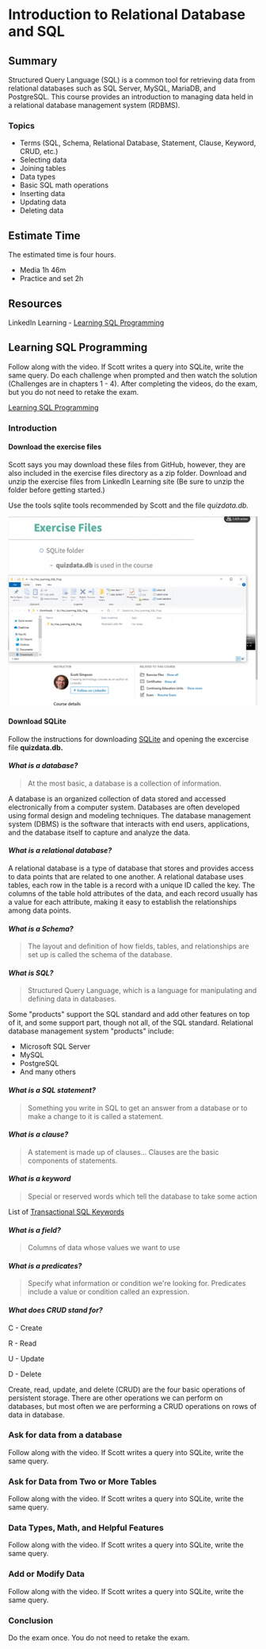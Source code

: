# Introduction to Relational Database and SQL

## Summary
Structured Query Language (SQL) is a common tool for retrieving data from relational databases such as SQL Server, MySQL, MariaDB, and PostgreSQL. This course provides an introduction to managing data held in a relational database management system (RDBMS).

### Topics
- Terms (SQL, Schema, Relational Database, Statement, Clause, Keyword, CRUD, etc.)
- Selecting data
- Joining tables
- Data types
- Basic SQL math operations
- Inserting data
- Updating data
- Deleting data

## Estimate Time
The estimated time is four hours.
- Media 1h 46m
- Practice and set 2h

## Resources
LinkedIn Learning - [Learning SQL Programming](https://www.linkedin.com/learning/learning-sql-programming-8382385/learning-sql-programming)

## Learning SQL Programming 
Follow along with the video.  If Scott writes a query into SQLite, write the same query.  Do each challenge when prompted and then watch the solution (Challenges are in chapters 1 - 4). After completing the videos, do the exam, but you do not need to retake the exam.

[Learning SQL Programming](https://www.linkedin.com/learning/learning-sql-programming-8382385/learning-sql-programming)

### Introduction

#### Download the exercise files
Scott says you may download these files from GitHub, however, they are also included in the exercise files directory as a zip folder.  Download and unzip the exercise files from LinkedIn Learning site (Be sure to unzip the folder before getting started.)

Use the tools sqlite tools recommended by Scott and the file *quizdata.db.*

![Exercise files](./img/excercise-files.png)

#### Download SQLite 

Follow the instructions for downloading [SQLite](https://sqlitebrowser.org/dl/) and opening the excercise file **quizdata.db.**

#### *What is a database?*
> At the most basic, a database is a collection of information.

A database is an organized collection of data stored and accessed electronically from a computer system.  Databases are often developed using formal design and modeling techniques. The database management system (DBMS) is the software that interacts with end users, applications, and the database itself to capture and analyze the data.

#### *What is a relational database?*
A relational database is a type of database that stores and provides access to data points that are related to one another. A relational database uses tables, each row in the table is a record with a unique ID called the key. The columns of the table hold attributes of the data, and each record usually has a value for each attribute, making it easy to establish the relationships among data points.

#### *What is a Schema?*
> The layout and definition of how fields, tables, and relationships are set up is called the schema of the database.


#### *What is SQL?*
> Structured Query Language, which is a language for manipulating and defining data in databases.

Some "products" support the SQL standard and add other features on top of it, and some support part, though not all, of the SQL standard. Relational database management system "products" include:
- Microsoft SQL Server 
- MySQL 
- PostgreSQL
- And many others

#### *What is a SQL statement?*
> Something you write in SQL to get an answer from a database or to make a change to it is called a statement.


#### *What is a clause?*
> A statement is made up of clauses... Clauses are the basic components of statements.

#### *What is a keyword*
> Special or reserved words which tell the database to take some action

List of [Transactional SQL Keywords](https://docs.microsoft.com/en-us/sql/t-sql/language-elements/reserved-keywords-transact-sql?view=sql-server-ver15)

#### *What is a field?*
> Columns of data whose values we want to use 

#### *What is a predicates?*
> Specify what information or condition we're looking for. Predicates include a value or condition called an expression.



#### *What does CRUD stand for?*
C - Create

R - Read

U - Update

D - Delete

Create, read, update, and delete (CRUD) are the four basic operations of persistent storage.  There are other operations we can perform on databases, but most often we are performing a CRUD operations on rows of data in database.

### Ask for data from a database
Follow along with the video.  If Scott writes a query into SQLite, write the same query.

### Ask for Data from Two or More Tables
Follow along with the video.  If Scott writes a query into SQLite, write the same query.

### Data Types, Math, and Helpful Features
Follow along with the video.  If Scott writes a query into SQLite, write the same query.

### Add or Modify Data
Follow along with the video.  If Scott writes a query into SQLite, write the same query. 

### Conclusion
Do the exam once. You do not need to retake the exam.